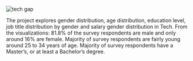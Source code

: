 ![tech gap](https://github.com/Kamuthuj/Tech-gender-gap/assets/121629618/0276a2be-ec0c-4b09-90a0-786f47b3f89f) 

The project explores gender distribution, age distribution, education level, job title distribution by gender and salary gender distribution in Tech. From the visualizations: 81.8% of the survey respondents are male and only around 16% are female. Majority of survey respondents are fairly young around 25 to 34 years of age. Majority of survey respondents have a Master’s, or at least a Bachelor’s degree.
